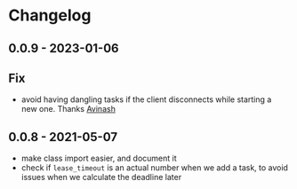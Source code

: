 # Changelog

## 0.0.9 - 2023-01-06

## Fix
* avoid having dangling tasks if the client disconnects while starting a new one. Thanks [Avinash](https://github.com/nash0740)

## 0.0.8 - 2021-05-07

* make class import easier, and document it
* check if `lease_timeout` is an actual number when we add a task, to avoid
  issues when we calculate the deadline later
